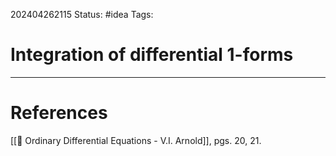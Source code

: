 202404262115
Status: #idea
Tags:

# Integration of differential 1-forms




___
# References
[[📕 Ordinary Differential Equations - V.I. Arnold]], pgs. 20, 21.